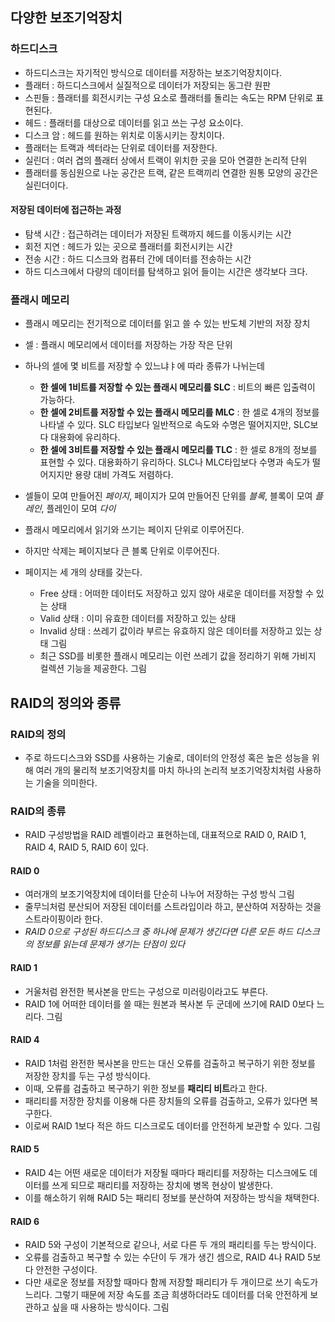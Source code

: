 ## 다양한 보조기억장치

### 하드디스크

- 하드디스크는 자기적인 방식으로 데이터를 저장하는 보조기억장치이다.
- 플래터 : 하드디스크에서 실질적으로 데이터가 저장되는 동그란 원판
- 스핀들 : 플래터를 회전시키는 구성 요소로 플래터를 돌리는 속도는 RPM 단위로 표현된다.
- 헤드 : 플래터를 대상으로 데이터를 읽고 쓰는 구성 요소이다.
- 디스크 암 : 헤드를 원하는 위치로 이동시키는 장치이다.
- 플래터는 트랙과 섹터라는 단위로 데이터를 저장한다.
- 실린더 : 여러 겹의 플래터 상에서 트랙이 위치한 곳을 모아 연결한 논리적 단위
- 플래터를 동심원으로 나눈 공간은 트랙, 같은 트랙끼리 연결한 원통 모양의 공간은 실린더이다.

#### 저장된 데이터에 접근하는 과정

- 탐색 시간 : 접근하려는 데이터가 저장된 트랙까지 헤드를 이동시키는 시간
- 회전 지연 : 헤드가 있는 곳으로 플래터를 회전시키는 시간
- 전송 시간 : 하드 디스크와 컴퓨터 간에 데이터를 전송하는 시간
- 하드 디스크에서 다량의 데이터를 탐색하고 읽어 들이는 시간은 생각보다 크다.

### 플래시 메모리

- 플래시 메모리는 전기적으로 데이터를 읽고 쓸 수 있는 반도체 기반의 저장 장치
- 셀 : 플래시 메모리에서 데이터를 저장하는 가장 작은 단위
- 하나의 셀에 몇 비트를 저장할 수 있느냐ㅑ에 따라 종류가 나뉘는데

  - **한 셀에 1비트를 저장할 수 있는 플래시 메모리를 SLC** : 비트의 빠른 입출력이 가능하다.
  - **한 셀에 2비트를 저장할 수 있는 플래시 메모리를 MLC** : 한 셀로 4개의 정보를 나타낼 수 있다. SLC 타입보다 일반적으로 속도와 수명은 떨어지지만, SLC보다 대용화에 유리하다.
  - **한 셀에 3비트를 저장할 수 있는 플래시 메모리를 TLC** : 한 셀로 8개의 정보를 표현할 수 있다. 대용화하기 유리하다. SLC나 MLC타입보다 수명과 속도가 떨어지지만 용량 대비 가격도 저렴하다.

- 셀들이 모여 만들어진 _페이지_, 페이지가 모여 만들어진 단위를 _블록_, 블록이 모여 _플레인_, 플레인이 모여 _다이_
- 플래시 메모리에서 읽기와 쓰기는 페이지 단위로 이루어진다.
- 하지만 삭제는 페이지보다 큰 블록 단위로 이루어진다.
- 페이지는 세 개의 상태를 갖는다.
  - Free 상태 : 어떠한 데이터도 저장하고 있지 않아 새로운 데이터를 저장할 수 있는 상태
  - Valid 상태 : 이미 유효한 데이터를 저장하고 있는 상태
  - Invalid 상태 : 쓰레기 값이라 부르는 유효하지 않은 데이터를 저장하고 있는 상태
    그림
  - 최근 SSD를 비롯한 플래시 메모리는 이런 쓰레기 값을 정리하기 위해 가비지 컬렉션 기능을 제공한다.
    그림

## RAID의 정의와 종류

### RAID의 정의

- 주로 하드디스크와 SSD를 사용하는 기술로, 데이터의 안정성 혹은 높은 성능을 위해 여러 개의 물리적 보조기억장치를 마치 하나의 논리적 보조기억장치처럼 사용하는 기술을 의미한다.

### RAID의 종류

- RAID 구성방법을 RAID 레벨이라고 표현하는데, 대표적으로 RAID 0, RAID 1, RAID 4, RAID 5, RAID 6이 있다.

#### RAID 0

- 여러개의 보조기억장치에 데이터를 단순히 나누어 저장하는 구성 방식
  그림
- 줄무늬처럼 분산되어 저장된 데이터를 스트라입이라 하고, 분산하여 저장하는 것을 스트라이핑이라 한다.
- _RAID 0으로 구성된 하드디스크 중 하나에 문제가 생긴다면 다른 모든 하드 디스크의 정보를 읽는데 문제가 생기는 단점이 있다_

#### RAID 1

- 거울처럼 완전한 복사본을 만드는 구성으로 미러링이라고도 부른다.
- RAID 1에 어떠한 데이터를 쓸 때는 원본과 복사본 두 군데에 쓰기에 RAID 0보다 느리다.
  그림

#### RAID 4

- RAID 1처럼 완전한 복사본을 만드는 대신 오류를 검출하고 복구하기 위한 정보를 저장한 장치를 두는 구성 방식이다.
- 이때, 오류를 검출하고 복구하기 위한 정보를 **패리티 비트**라고 한다.
- 패리티를 저장한 장치를 이용해 다른 장치들의 오류를 검출하고, 오류가 있다면 복구한다.
- 이로써 RAID 1보다 적은 하드 디스크로도 데이터를 안전하게 보관할 수 있다.
  그림

#### RAID 5

- RAID 4는 어떤 새로운 데이터가 저장될 때마다 패리티를 저장하는 디스크에도 데이터를 쓰게 되므로 패리티를 저장하는 장치에 병목 현상이 발생한다.
- 이를 해소하기 위해 RAID 5는 패리티 정보를 분산하여 저장하는 방식을 채택한다.

#### RAID 6

- RAID 5와 구성이 기본적으로 같으나, 서로 다른 두 개의 패리티를 두는 방식이다.
- 오류를 검출하고 복구할 수 있는 수단이 두 개가 생긴 셈으로, RAID 4나 RAID 5보다 안전한 구성이다.
- 다만 새로운 정보를 저장할 때마다 함께 저장할 패리티가 두 개이므로 쓰기 속도가 느리다. 그렇기 때문에 저장 속도를 조금 희생하더라도 데이터를 더욱 안전하게 보관하고 싶을 때 사용하는 방식이다.
  그림
